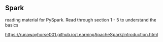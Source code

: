 ## Spark
reading material for PySpark. Read through section 1 - 5 to understand the basics

https://runawayhorse001.github.io/LearningApacheSpark/introduction.html